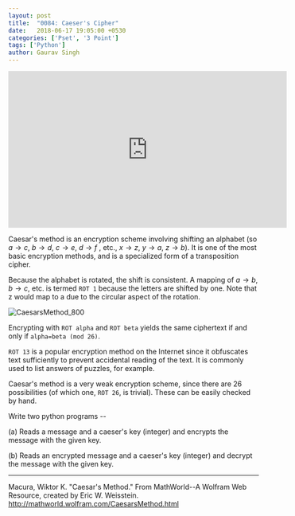 ```yaml
---
layout: post
title:  "0084: Caeser's Cipher"
date:   2018-06-17 19:05:00 +0530
categories: ['Pset', '3 Point']
tags: ['Python']
author: Gaurav Singh
---
```


<iframe width="560" height="315" src="https://www.youtube.com/embed/N2tjzHzWOjQ" frameborder="0" allow="autoplay; encrypted-media" allowfullscreen></iframe>

Caesar's method is an encryption scheme involving shifting an alphabet (so $a \rightarrow c$, $b \rightarrow d$, $c \rightarrow e$, $d \rightarrow f$ , etc., $x \rightarrow z$, $y \rightarrow a$, $z \rightarrow b$). It is one of the most basic encryption methods, and is a specialized form of a transposition cipher.

Because the alphabet is rotated, the shift is consistent. A mapping of $a \rightarrow b$, $b \rightarrow c$, etc. is termed `ROT 1` because the letters are shifted by one. Note that z would map to a due to the circular aspect of the rotation.

![CaesarsMethod_800](http://mathworld.wolfram.com/images/eps-gif/CaesarsMethod_800.gif)

Encrypting with `ROT alpha` and `ROT beta` yields the same ciphertext if and only if `alpha=beta (mod 26)`.

`ROT 13` is a popular encryption method on the Internet since it obfuscates text sufficiently to prevent accidental reading of the text. It is commonly used to list answers of puzzles, for example.

Caesar's method is a very weak encryption scheme, since there are 26 possibilities (of which one, `ROT 26`, is trivial). These can be easily checked by hand.

Write two python programs --

(a) Reads a message and a caeser's key (integer) and encrypts the message with the given key.

(b) Reads an encrypted message and a caeser's key (integer) and decrypt the message with the given key.

----
Macura, Wiktor K. "Caesar's Method." From MathWorld--A Wolfram Web Resource, created by Eric W. Weisstein. http://mathworld.wolfram.com/CaesarsMethod.html
